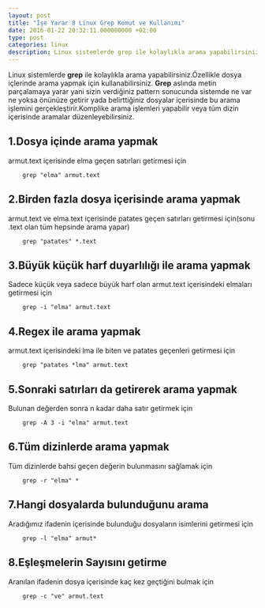 ```yaml
---
layout: post
title: "İşe Yarar 8 Linux Grep Komut ve Kullanımı"
date: 2016-01-22 20:32:11.000000000 +02:00
type: post
categories: linux
description: Linux sistemlerde grep ile kolaylıkla arama yapabilirsiniz.Özellikle dosya içlerinde arama yapmak için kullanabilirsiniz. Grep aslında metin parçalamaya
---
```


Linux sistemlerde **grep** ile kolaylıkla arama yapabilirsiniz.Özellikle dosya içlerinde arama yapmak için kullanabilirsiniz. **Grep** aslında metin parçalamaya yarar yani sizin verdiğiniz pattern sonucunda sistemde ne var ne yoksa önünüze getirir yada belirttiğiniz dosyalar içerisinde bu arama işlemini gerçekleştirir.Komplike arama işlemleri yapabilir veya tüm dizin içerisinde aramalar düzenleyebilirsiniz.

## 1.Dosya içinde arama yapmak

armut.text içerisinde elma geçen satırları getirmesi için

```
    grep "elma" armut.text
```
## 2.Birden fazla dosya içerisinde arama yapmak

armut.text ve elma.text içerisinde patates geçen satırları getirmesi için(sonu .text olan tüm hepsinde arama yapar)

```
    grep "patates" *.text
```

## 3.Büyük küçük harf duyarlılığı ile arama yapmak

Sadece küçük veya sadece büyük harf olan armut.text içerisindeki elmaları getirmesi için

```
    grep -i "elma" armut.text
```

## 4.Regex ile arama yapmak

armut.text içerisindeki lma ile biten ve patates geçenleri getirmesi için

```
    grep "patates *lma" armut.text
```

## 5.Sonraki satırları da getirerek arama yapmak

Bulunan değerden sonra n kadar daha satır getirmek için

```
    grep -A 3 -i "elma" armut.text
```

## 6.Tüm dizinlerde arama yapmak

Tüm dizinlerde bahsi geçen değerin bulunmasını sağlamak için

```
    grep -r "elma" *
```

## 7.Hangi dosyalarda bulunduğunu arama

Aradığımız ifadenin içerisinde bulunduğu dosyaların isimlerini getirmesi için

```
    grep -l "elma" armut*
```

## 8.Eşleşmelerin Sayısını getirme

Aranılan ifadenin dosya içerisinde kaç kez geçtiğini bulmak için

```
    grep -c "ve" armut.text
```
